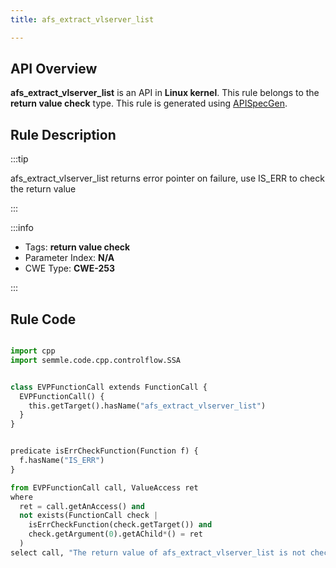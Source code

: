 ```yaml
---
title: afs_extract_vlserver_list

---
```



## API Overview
**afs_extract_vlserver_list** is an API in **Linux kernel**. This rule belongs to the **return value check** type. This rule is generated using [APISpecGen](../../tools/APISpecGen).
## Rule Description

:::tip

afs_extract_vlserver_list returns error pointer on failure, use IS_ERR to check the return value

:::

:::info

- Tags: **return value check**
- Parameter Index: **N/A**
- CWE Type: **CWE-253**

:::

## Rule Code
```python

import cpp
import semmle.code.cpp.controlflow.SSA


class EVPFunctionCall extends FunctionCall {
  EVPFunctionCall() {
    this.getTarget().hasName("afs_extract_vlserver_list")
  }
}


predicate isErrCheckFunction(Function f) {
  f.hasName("IS_ERR") 
}

from EVPFunctionCall call, ValueAccess ret
where
  ret = call.getAnAccess() and
  not exists(FunctionCall check |
    isErrCheckFunction(check.getTarget()) and
    check.getArgument(0).getAChild*() = ret
  )
select call, "The return value of afs_extract_vlserver_list is not checked with IS_ERR."
    
```